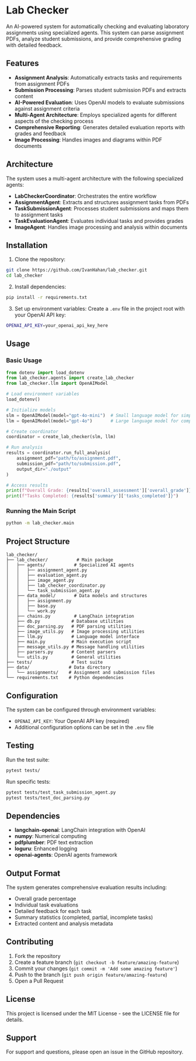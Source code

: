 # Lab Checker

An AI-powered system for automatically checking and evaluating laboratory assignments using specialized agents. This system can parse assignment PDFs, analyze student submissions, and provide comprehensive grading with detailed feedback.

## Features

- **Assignment Analysis**: Automatically extracts tasks and requirements from assignment PDFs
- **Submission Processing**: Parses student submission PDFs and extracts content
- **AI-Powered Evaluation**: Uses OpenAI models to evaluate submissions against assignment criteria
- **Multi-Agent Architecture**: Employs specialized agents for different aspects of the checking process
- **Comprehensive Reporting**: Generates detailed evaluation reports with grades and feedback
- **Image Processing**: Handles images and diagrams within PDF documents

## Architecture

The system uses a multi-agent architecture with the following specialized agents:

- **LabCheckerCoordinator**: Orchestrates the entire workflow
- **AssignmentAgent**: Extracts and structures assignment tasks from PDFs
- **TaskSubmissionAgent**: Processes student submissions and maps them to assignment tasks
- **TaskEvaluationAgent**: Evaluates individual tasks and provides grades
- **ImageAgent**: Handles image processing and analysis within documents

## Installation

1. Clone the repository:
```bash
git clone https://github.com/IvanHahan/lab_checker.git
cd lab_checker
```

2. Install dependencies:
```bash
pip install -r requirements.txt
```

3. Set up environment variables:
Create a `.env` file in the project root with your OpenAI API key:
```bash
OPENAI_API_KEY=your_openai_api_key_here
```

## Usage

### Basic Usage

```python
from dotenv import load_dotenv
from lab_checker.agents import create_lab_checker
from lab_checker.llm import OpenAIModel

# Load environment variables
load_dotenv()

# Initialize models
slm = OpenAIModel(model="gpt-4o-mini")  # Small language model for simple tasks
llm = OpenAIModel(model="gpt-4o")       # Large language model for complex evaluation

# Create coordinator
coordinator = create_lab_checker(slm, llm)

# Run analysis
results = coordinator.run_full_analysis(
    assignment_pdf="path/to/assignment.pdf",
    submission_pdf="path/to/submission.pdf",
    output_dir="./output"
)

# Access results
print(f"Overall Grade: {results['overall_assessment']['overall_grade']}%")
print(f"Tasks Completed: {results['summary']['tasks_completed']}")
```

### Running the Main Script

```bash
python -m lab_checker.main
```

## Project Structure

```
lab_checker/
├── lab_checker/           # Main package
│   ├── agents/           # Specialized AI agents
│   │   ├── assignment_agent.py
│   │   ├── evaluation_agent.py
│   │   ├── image_agent.py
│   │   ├── lab_checker_coordinator.py
│   │   └── task_submission_agent.py
│   ├── data_model/       # Data models and structures
│   │   ├── assignment.py
│   │   ├── base.py
│   │   └── work.py
│   ├── chains.py         # LangChain integration
│   ├── db.py            # Database utilities
│   ├── doc_parsing.py   # PDF parsing utilities
│   ├── image_utils.py   # Image processing utilities
│   ├── llm.py           # Language model interface
│   ├── main.py          # Main execution script
│   ├── message_utils.py # Message handling utilities
│   ├── parsers.py       # Content parsers
│   └── utils.py         # General utilities
├── tests/               # Test suite
├── data/               # Data directory
│   └── assignments/    # Assignment and submission files
└── requirements.txt    # Python dependencies
```

## Configuration

The system can be configured through environment variables:

- `OPENAI_API_KEY`: Your OpenAI API key (required)
- Additional configuration options can be set in the `.env` file

## Testing

Run the test suite:

```bash
pytest tests/
```

Run specific tests:

```bash
pytest tests/test_task_submission_agent.py
pytest tests/test_doc_parsing.py
```

## Dependencies

- **langchain-openai**: LangChain integration with OpenAI
- **numpy**: Numerical computing
- **pdfplumber**: PDF text extraction
- **loguru**: Enhanced logging
- **openai-agents**: OpenAI agents framework

## Output Format

The system generates comprehensive evaluation results including:

- Overall grade percentage
- Individual task evaluations
- Detailed feedback for each task
- Summary statistics (completed, partial, incomplete tasks)
- Extracted content and analysis metadata

## Contributing

1. Fork the repository
2. Create a feature branch (`git checkout -b feature/amazing-feature`)
3. Commit your changes (`git commit -m 'Add some amazing feature'`)
4. Push to the branch (`git push origin feature/amazing-feature`)
5. Open a Pull Request

## License

This project is licensed under the MIT License - see the LICENSE file for details.

## Support

For support and questions, please open an issue in the GitHub repository.